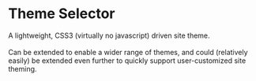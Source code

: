 # Theme Selector
A lightweight, CSS3 (virtually no javascript) driven site theme. \
 \
Can be extended to enable a wider range of themes, and could (relatively easily) be extended even further to quickly support user-customized site theming.